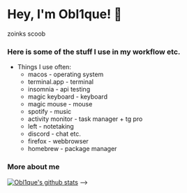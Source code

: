 # Hey, I'm Obl1que! 👋 

zoinks scoob

### Here is some of the stuff I use in my workflow etc.

* Things I use often:
   * macos - operating system
   * terminal.app - terminal
   * insomnia - api testing
   * magic keyboard - keyboard
   * magic mouse - mouse
   * spotify - music
   * activity monitor - task manager + tg pro
   * left - notetaking
   * discord - chat etc.
   * firefox - webbrowser
   * homebrew - package manager
   
### More about me

[![Obl1que's github stats](https://github-readme-stats.vercel.app/api?username=Obl1que)](https://github.com/anuraghazra/github-readme-stats)
-->
